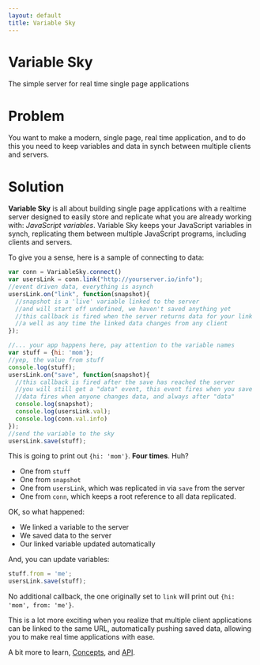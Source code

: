 ```yaml
---
layout: default
title: Variable Sky
---
```


<div class="jumbotron">
<h1>Variable Sky</h1>
The simple server for real time single page applications
</div>

# Problem
You want to make a modern, single page, real time application, and to do
this you need to keep variables and data in synch between multiple
clients and servers.

# Solution
**Variable Sky** is all about building single page
applications with a realtime server designed to easily store and
replicate what you are already working with: _JavaScript variables_.
Variable Sky keeps your JavaScript variables in synch, replicating them
between multiple JavaScript programs, including clients and servers.

To give you a sense, here is a sample of connecting to data:

```javascript
var conn = VariableSky.connect()
var usersLink = conn.link("http://yourserver.io/info");
//event driven data, everything is asynch
usersLink.on("link", function(snapshot){
  //snapshot is a 'live' variable linked to the server
  //and will start off undefined, we haven't saved anything yet
  //this callback is fired when the server returns data for your link
  //a well as any time the linked data changes from any client
});

//... your app happens here, pay attention to the variable names
var stuff = {hi: 'mom'};
//yep, the value from stuff
console.log(stuff);
usersLink.on("save", function(snapshot){
  //this callback is fired after the save has reached the server
  //you will still get a "data" event, this event fires when you save
  //data fires when anyone changes data, and always after "data"
  console.log(snapshot);
  console.log(usersLink.val);
  console.log(conn.val.info)
});
//send the variable to the sky
usersLink.save(stuff);

```

This is going to print out `{hi: 'mom'}`. **Four times**. Huh?

* One from `stuff`
* One from `snapshot`
* One from `usersLink`, which was replicated in via `save` from the
  server
* One from `conn`, which keeps a root reference to all data replicated.

OK, so what happened:

* We linked a variable to the server
* We saved data to the server
* Our linked variable updated automatically

And, you can update variables:

```javascript
stuff.from = 'me';
usersLink.save(stuff);
```

No additional callback, the one originally set to `link` will print out
`{hi: 'mom', from: 'me'}`.

This is a lot more exciting when you realize that multiple client
applications can be linked to the same URL, automatically pushing saved
data, allowing you to make real time applications with ease.

A bit more to learn, [Concepts](concepts.html), and [API](api.html).
